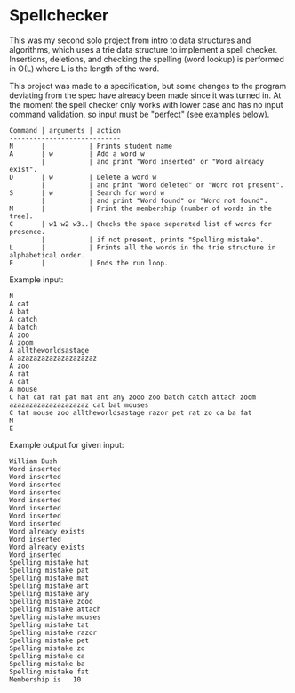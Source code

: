 Spellchecker
======

This was my second solo project from intro to data structures and algorithms, which uses a trie data structure to implement a spell checker. Insertions, deletions, and checking the spelling (word lookup) is performed in O(L) where L is the length of the word. 

This project was made to a specification, but some changes to the program deviating from the spec have already been made since it was turned in. At the moment the spell checker only works with lower case and has no input command validation, so input must be "perfect" (see examples below).


```
Command | arguments | action
----------------------------
N       |           | Prints student name
A       | w         | Add a word w
        |           | and print "Word inserted" or "Word already exist".
D       | w         | Delete a word w
        |           | and print "Word deleted" or "Word not present".
S       | w         | Search for word w
        |           | and print "Word found" or "Word not found".
M       |           | Print the membership (number of words in the tree).
C       | w1 w2 w3..| Checks the space seperated list of words for presence.
        |           | if not present, prints "Spelling mistake".
L       |           | Prints all the words in the trie structure in alphabetical order.
E       |           | Ends the run loop.
```

Example input:
```
N
A cat
A bat
A catch
A batch
A zoo
A zoom
A alltheworldsastage
A azazazazazazazazazaz
A zoo
A rat
A cat
A mouse
C hat cat rat pat mat ant any zooo zoo batch catch attach zoom azazazazazazazazazaz cat bat mouses
C tat mouse zoo alltheworldsastage razor pet rat zo ca ba fat
M
E
```

Example output for given input:
```
William Bush
Word inserted
Word inserted
Word inserted
Word inserted
Word inserted
Word inserted
Word inserted
Word inserted
Word already exists
Word inserted
Word already exists
Word inserted
Spelling mistake hat
Spelling mistake pat
Spelling mistake mat
Spelling mistake ant
Spelling mistake any
Spelling mistake zooo
Spelling mistake attach
Spelling mistake mouses
Spelling mistake tat
Spelling mistake razor
Spelling mistake pet
Spelling mistake zo
Spelling mistake ca
Spelling mistake ba
Spelling mistake fat
Membership is   10
```
